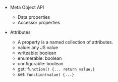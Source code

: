 * Meta Object API
	* Data properties
	* Accessor properties

* Attributes
	* A property is a named collection of attributes.
	* value: any JS value
	* writeable: boolean
	* enumerable: boolean
	* configurable: boolean
	* get: `function() {... return value;}`
	* set: `function(value) {...}`